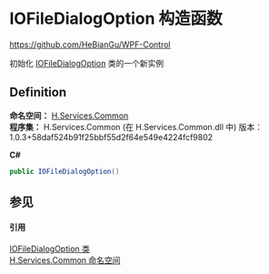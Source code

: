 # IOFileDialogOption 构造函数
https://github.com/HeBianGu/WPF-Control

初始化 <a href="8ea2046a-a73e-26b6-dd85-53c6f61ec8f3">IOFileDialogOption</a> 类的一个新实例



## Definition
**命名空间：** <a href="b9cdd84f-6623-a51a-f53b-465103ced202">H.Services.Common</a>  
**程序集：** H.Services.Common (在 H.Services.Common.dll 中) 版本：1.0.3+58daf524b91f25bbf55d2f64e549e4224fcf9802

**C#**
``` C#
public IOFileDialogOption()
```



## 参见


#### 引用
<a href="8ea2046a-a73e-26b6-dd85-53c6f61ec8f3">IOFileDialogOption 类</a>  
<a href="b9cdd84f-6623-a51a-f53b-465103ced202">H.Services.Common 命名空间</a>  
